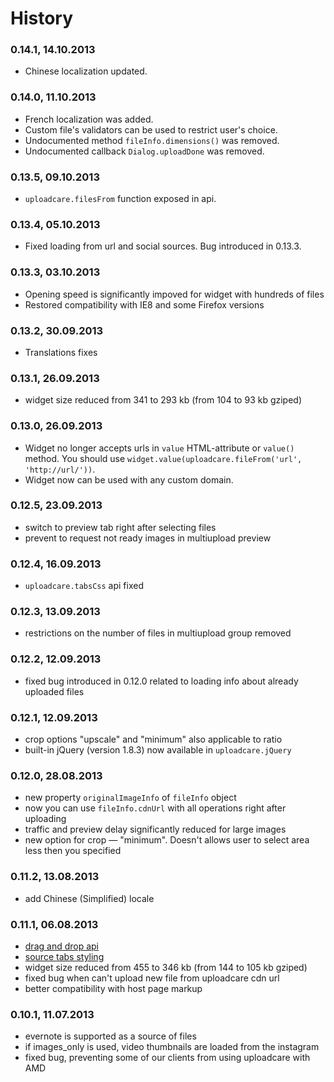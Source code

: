 # History

### 0.14.1, 14.10.2013

* Chinese localization updated.

### 0.14.0, 11.10.2013

* French localization was added.
* Custom file's validators can be used to restrict user's choice.
* Undocumented method `fileInfo.dimensions()` was removed.
* Undocumented callback `Dialog.uploadDone` was removed.

### 0.13.5, 09.10.2013

* `uploadcare.filesFrom` function exposed in api.

### 0.13.4, 05.10.2013

* Fixed loading from url and social sources. Bug introduced in 0.13.3.

### 0.13.3, 03.10.2013

* Opening speed is significantly impoved for widget with hundreds of files
* Restored compatibility with IE8 and some Firefox versions

### 0.13.2, 30.09.2013

* Translations fixes

### 0.13.1, 26.09.2013

* widget size reduced from 341 to 293 kb (from 104 to 93 kb gziped)

### 0.13.0, 26.09.2013

* Widget no longer accepts urls in `value` HTML-attribute or `value()` method.
  You should use `widget.value(uploadcare.fileFrom('url', 'http://url/'))`.
* Widget now can be used with any custom domain.

### 0.12.5, 23.09.2013

* switch to preview tab right after selecting files
* prevent to request not ready images in multiupload preview

### 0.12.4, 16.09.2013

* `uploadcare.tabsCss` api fixed

### 0.12.3, 13.09.2013

* restrictions on the number of files in multiupload group removed

### 0.12.2, 12.09.2013

* fixed bug introduced in 0.12.0 related to loading info about already uploaded files

### 0.12.1, 12.09.2013

* crop options "upscale" and "minimum" also applicable to ratio
* built-in jQuery (version 1.8.3) now available in `uploadcare.jQuery`

### 0.12.0, 28.08.2013

* new property `originalImageInfo` of `fileInfo` object
* now you can use `fileInfo.cdnUrl` with all operations right after uploading
* traffic and preview delay significantly reduced for large images
* new option for crop — "minimum". Doesn't allows user to select area less
  then you specified

### 0.11.2, 13.08.2013

* add Chinese (Simplified) locale

### 0.11.1, 06.08.2013

* [drag and drop api](https://uploadcare.com/documentation/javascript_api/#drag-and-drop)
* [source tabs styling](https://uploadcare.com/documentation/javascript_api/#sources-style)
* widget size reduced from 455 to 346 kb (from 144 to 105 kb gziped)
* fixed bug when can't upload new file from uploadcare cdn url
* better compatibility with host page markup

### 0.10.1, 11.07.2013

* evernote is supported as a source of files
* if images_only is used, video thumbnails are loaded from the instagram
* fixed bug, preventing some of our clients from using uploadcare with AMD
